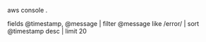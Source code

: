 aws console . 


fields @timestamp, @message
| filter @message like /error/
| sort @timestamp desc
| limit 20

